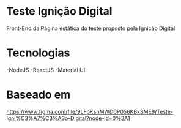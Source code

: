 # Teste Ignição Digital

Front-End da Página estática do teste proposto pela Ignição Digital

# Tecnologias
-NodeJS
-ReactJS
-Material UI

# Baseado em
https://www.figma.com/file/9LFpKshMWD0P056KBkSME9/Teste-Igni%C3%A7%C3%A3o-Digital?node-id=0%3A1
